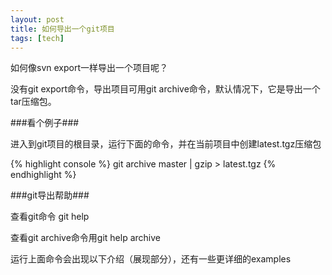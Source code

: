```yaml
---
layout: post
title: 如何导出一个git项目 
tags: [tech]
---
```


如何像svn export一样导出一个项目呢？

没有git export命令，导出项目可用git archive命令，默认情况下，它是导出一个tar压缩包。

###看个例子###

进入到git项目的根目录，运行下面的命令，并在当前项目中创建latest.tgz压缩包

{% highlight console %}
git archive master | gzip > latest.tgz
{% endhighlight %}

###git导出帮助###

查看git命令 git help

查看git archive命令用git help archive

运行上面命令会出现以下介绍（展现部分），还有一些更详细的examples
